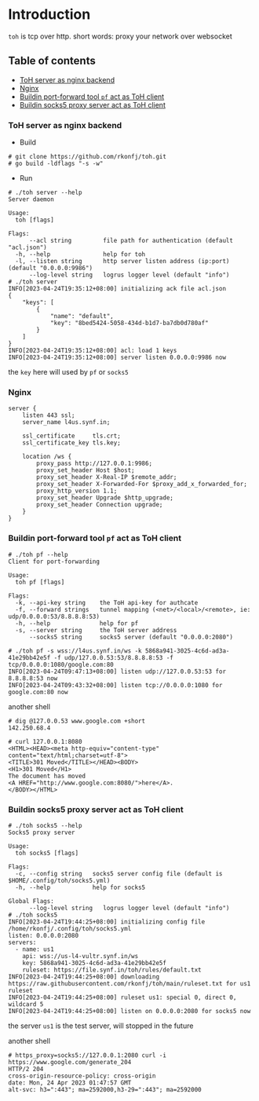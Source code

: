 # Introduction

`toh` is tcp over http. short words: proxy your network over websocket
## Table of contents
- [ToH server as nginx backend](#ToH-server-as-nginx-backend)
- [Nginx](#Nginx)
- [Buildin port-forward tool `pf` act as ToH client](#buildin-port-forward-tool-pf-act-as-toh-client)
- [Buildin socks5 proxy server act as ToH client](#buildin-socks5-proxy-server-act-as-toh-client)

### ToH server as nginx backend
- Build
```
# git clone https://github.com/rkonfj/toh.git
# go build -ldflags "-s -w"
```

- Run
```
# ./toh server --help
Server daemon

Usage:
  toh [flags]

Flags:
      --acl string         file path for authentication (default "acl.json")
  -h, --help               help for toh
  -l, --listen string      http server listen address (ip:port) (default "0.0.0.0:9986")
      --log-level string   logrus logger level (default "info")
# ./toh server
INFO[2023-04-24T19:35:12+08:00] initializing ack file acl.json               
{
    "keys": [
        {
            "name": "default",
            "key": "8bed5424-5058-434d-b1d7-ba7db0d780af"
        }
    ]
}
INFO[2023-04-24T19:35:12+08:00] acl: load 1 keys                             
INFO[2023-04-24T19:35:12+08:00] server listen 0.0.0.0:9986 now
```
the `key` here will used by `pf` or `socks5`

### Nginx
```
server {
	listen 443 ssl;
	server_name l4us.synf.in;

	ssl_certificate     tls.crt;
	ssl_certificate_key tls.key;

	location /ws {
		proxy_pass http://127.0.0.1:9986;
		proxy_set_header Host $host;
		proxy_set_header X-Real-IP $remote_addr;
		proxy_set_header X-Forwarded-For $proxy_add_x_forwarded_for;
		proxy_http_version 1.1;
		proxy_set_header Upgrade $http_upgrade;
		proxy_set_header Connection upgrade;
	}
}
```
### Buildin port-forward tool `pf` act as ToH client

```
# ./toh pf --help
Client for port-forwarding

Usage:
  toh pf [flags]

Flags:
  -k, --api-key string    the ToH api-key for authcate
  -f, --forward strings   tunnel mapping (<net>/<local>/<remote>, ie: udp/0.0.0.0:53/8.8.8.8:53)
  -h, --help              help for pf
  -s, --server string     the ToH server address
      --socks5 string     socks5 server (default "0.0.0.0:2080")

# ./toh pf -s wss://l4us.synf.in/ws -k 5868a941-3025-4c6d-ad3a-41e29bb42e5f -f udp/127.0.0.53:53/8.8.8.8:53 -f tcp/0.0.0.0:1080/google.com:80
INFO[2023-04-24T09:47:13+08:00] listen udp://127.0.0.53:53 for 8.8.8.8:53 now
INFO[2023-04-24T09:43:32+08:00] listen tcp://0.0.0.0:1080 for google.com:80 now
```

another shell
```
# dig @127.0.0.53 www.google.com +short
142.250.68.4

# curl 127.0.0.1:8080
<HTML><HEAD><meta http-equiv="content-type" content="text/html;charset=utf-8">
<TITLE>301 Moved</TITLE></HEAD><BODY>
<H1>301 Moved</H1>
The document has moved
<A HREF="http://www.google.com:8080/">here</A>.
</BODY></HTML>
```

### Buildin socks5 proxy server act as ToH client
```
# ./toh socks5 --help
Socks5 proxy server

Usage:
  toh socks5 [flags]

Flags:
  -c, --config string   socks5 server config file (default is $HOME/.config/toh/socks5.yml)
  -h, --help            help for socks5

Global Flags:
      --log-level string   logrus logger level (default "info")
# ./toh socks5
INFO[2023-04-24T19:44:25+08:00] initializing config file /home/rkonfj/.config/toh/socks5.yml 
listen: 0.0.0.0:2080
servers:
  - name: us1
    api: wss://us-l4-vultr.synf.in/ws
    key: 5868a941-3025-4c6d-ad3a-41e29bb42e5f
    ruleset: https://file.synf.in/toh/rules/default.txt
INFO[2023-04-24T19:44:25+08:00] downloading https://raw.githubusercontent.com/rkonfj/toh/main/ruleset.txt for us1 ruleset 
INFO[2023-04-24T19:44:25+08:00] ruleset us1: special 0, direct 0, wildcard 5 
INFO[2023-04-24T19:44:25+08:00] listen on 0.0.0.0:2080 for socks5 now
```

the server `us1` is the test server, will stopped in the future

another shell
```
# https_proxy=socks5://127.0.0.1:2080 curl -i https://www.google.com/generate_204
HTTP/2 204
cross-origin-resource-policy: cross-origin
date: Mon, 24 Apr 2023 01:47:57 GMT
alt-svc: h3=":443"; ma=2592000,h3-29=":443"; ma=2592000
```
